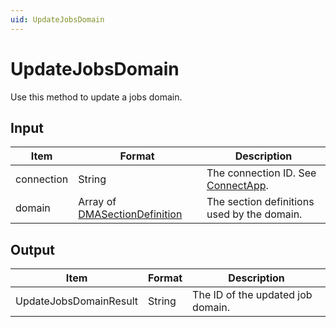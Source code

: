 ```yaml
---
uid: UpdateJobsDomain
---
```


# UpdateJobsDomain

Use this method to update a jobs domain.

<!-- Available from DataMiner 10.0.9 onwards. -->

## Input

| Item | Format | Description |
|--|--|--|
| connection | String | The connection ID. See [ConnectApp](xref:ConnectApp). |
| domain     | Array of [DMASectionDefinition](xref:DMASectionDefinition) | The section definitions used by the domain. |

## Output

| Item                   | Format | Description                       |
|------------------------|--------|-----------------------------------|
| UpdateJobsDomainResult | String | The ID of the updated job domain. |

